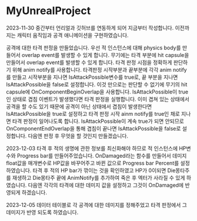 # MyUnrealProject
2023-11-30
중간부터 언리얼과 깃허브를 연동하게 되어 지금부터 작성합니다.
이전까지는 캐릭터 움직임과 공격 애니메이션을 구현하였습니다.

공격에 대한 타격 판정을 만들었습니다.
우선 적 인스턴스에 대해 physics body를 만들어서 overlap event를 발생할 수 있게 합니다.
무기에는 타격 부분에 hit capsule을 만들어서 overlap event를 발생할 수 있게 합니다.
타격 판정 시점을 정확하게 판단하기 위해 anim notify를 사용합니다.
타격판정 시작부분과 끝부분에 각각 anim notify를 만들고 시작부분을 지나면 IsAttackPossible변수를 true로, 끝 부분을 지나면 IsAttackPossible을 false로 설정합니다.
이것 만으로는 판단할 수 없기에 무기의 hit capsule에 OnComponentBeginOverlap을 사용합니다. 
IsAttackPossible이 true인 상태로 겹침 이벤트가 발생했다면 타격 판정을 실행합니다. 
이미 겹쳐 있는 상태에서 공격을 할 수도 있기 때문에 공격이 아닌 상태에서 겹침이 발생한다면 IsAttackPossible을 true로 설정하고 타격 판정 시작 ainm notify를 true인 채로 지나면 타격 판정이 일어나도록 합니다.
IsAttackPossible이 계속 true가 되면 안되므로 OnComponentEndOverlap을 통해 겹침이 끝나면 IsAttackPossible을 false로 설정합니다.
다음엔 판정 후 무엇을 할 것인지 만들겠습니다.

2023-12-03
타격 후 적의 생명에 관한 정보를 최신화해야 하므로 적 인스턴스에 HP변수와 Progress bar를 만들어주었습니다.
OnDamaged라는 함수를 만들어서 데미지 float값을 매개변수로 HP값을 바꾸어주고 바뀐 값으로 Progress bar Percent를 설정하였습니다.
타격 후 적의 HP bar가 깎이는 것을 확인하였고 HP가 0이되면  Die몽타주를 재생하고 Die몽타주 끝에 AnimNotify를 추가하여 죽은 후 엑터가 사라질 수 있게 하였습니다.
다음엔 각각의 타격에 대한 데미지 값을 설정하고 그것이 OnDamaged에 반영되게 하겠습니다.

2023-12-05
데이터 테이블로 각 공격에 대한 데미지를 정해주었고 타격 판정에서 그 데미지가 반영 되도록 하였습니다.
